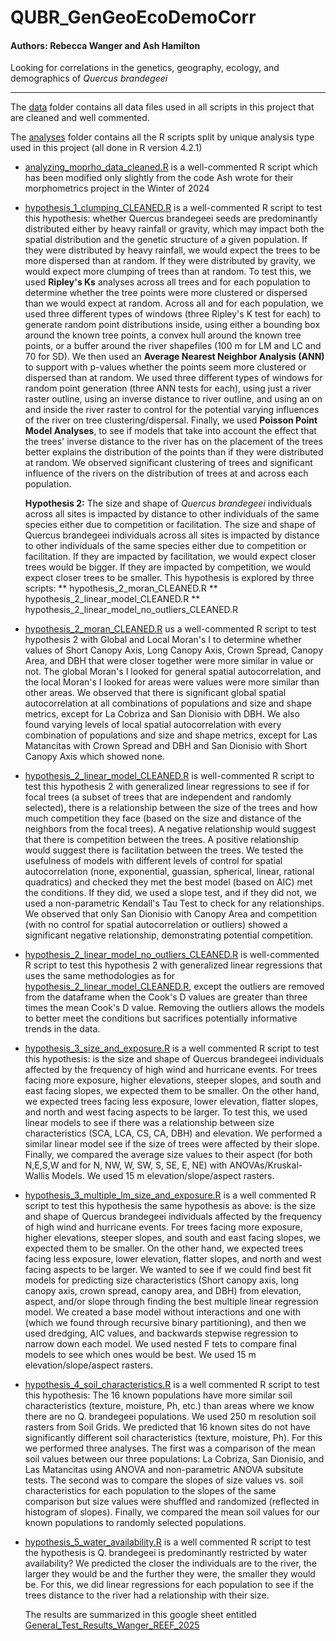 # QUBR_GenGeoEcoDemoCorr

#### Authors: Rebecca Wanger and Ash Hamilton

Looking for correlations in the genetics, geography, ecology, and demographics of *Quercus brandegeei*

*** 

 The [data](./data) folder contains all data files used in all scripts in this project that are cleaned and well commented. 

 The [analyses](./analyses) folder contains all the R scripts split by unique analysis type used in this project (all done in R version 4.2.1)

* [analyzing_moprho_data_cleaned.R](./data/analyzing_moprho_data_cleaned.R) is a well-commented R script which has been modified only slightly from the code Ash wrote for their morphometrics project in the Winter of 2024

* [hypothesis_1_clumping_CLEANED.R](./analyses/hypothesis_1_clumping_CLEANED.R) is a well-commented R script to 
test this hypothesis: whether Quercus brandegeei seeds are predominantly distributed either by heavy rainfall or gravity, 
which may impact both the spatial distribution and the genetic structure of a given population. If they were distributed by 
heavy rainfall, we would expect the trees to be more dispersed than at random. If they were distributed by gravity, we would expect more clumping 
of trees than at random. To test this, we used **Ripley's Ks** analyses across all trees and for each population 
to determine whether the tree points were more clustered or dispersed than we would expect at 
random. Across all and for each population, we used three different types of windows (three Ripley's K test for each) to generate random point distributions inside, 
using either a bounding box around the known tree points, a convex hull around the known tree points, or a buffer around the river shapefiles (100 m for LM and LC and 70 for SD).
We then used an **Average Nearest Neighbor Analysis (ANN)** to support with p-values whether the points seem more clustered or 
dispersed than at random. We used three different types of windows for random point generation (three ANN tests for each),
using just a river raster outline, using an inverse distance to river outline, and using an on and inside the river raster to control
for the potential varying influences of the river on tree clustering/dispersal. Finally, we used **Poisson Point Model Analyses**, to see if models that take into account the effect that the trees' inverse 
distance to the river has on the placement of the trees better explains the distribution of the points than if they were 
distributed at random. We observed significant clustering of trees and significant influence of the rivers on the distribution of trees at and across each population.

  **Hypothesis 2:** The size and shape of *Quercus brandegeei* individuals across all sites is impacted by distance to other individuals of the 
  same species either due to competition or facilitation.  The size and shape 
of Quercus brandegeei individuals across all sites is impacted by distance to other individuals of the same species either due to 
competition or facilitation. If they are impacted by facilitation, we would expect closer trees would be bigger. If they are impacted 
by competition, we would expect closer trees to be smaller. This hypothesis is explored by three scripts:
    ** hypothesis_2_moran_CLEANED.R
    ** hypothesis_2_linear_model_CLEANED.R
    ** hypothesis_2_linear_model_no_outliers_CLEANED.R 

* [hypothesis_2_moran_CLEANED.R](./analyses/hypothesis_2_moran_CLEANED.R) us a well-commented R script to test hypothesis 2 with Global and Local Moran's I to determine whether values 
of Short Canopy Axis, Long Canopy Axis, Crown Spread, Canopy Area, and DBH that were closer together were more similar in value or not. The global Moran's I looked for general spatial
autocorrelation, and the local Moran's I looked for areas were values were more similar than other areas. We observed that there is significant global spatial autocorrelation
at all combinations of populations and size and shape metrics, except for La Cobriza and San Dionisio with DBH. We also found varying levels of local spatial autocorrelation with 
every combination of populations and size and shape metrics, except for Las Matancitas with Crown Spread and DBH and San Dionisio with Short Canopy Axis which showed none.

* [hypothesis_2_linear_model_CLEANED.R](./analyses/hypothesis_2_linear_model_CLEANED.R) is well-commented R script to test this hypothesis 2 with generalized linear 
regressions to see if for focal trees (a subset of trees that are independent and randomly selected), there is a relationship between the size of the trees and how much competition they face 
(based on the size and distance of the neighbors from the focal trees). A negative relationship would suggest that there is competition between the trees. A positive relationship would suggest there 
is facilitation between the trees. We tested the usefulness of models with different levels of control for spatial autocorrelation (none, exponential, guassian, spherical, linear, rational quadratics) and checked they met the best 
model (based on AIC) met the conditions. If they did, we used a slope test, and if they did not, we used a non-parametric Kendall's Tau Test to check for any relationships. We observed that 
only San Dionisio with Canopy Area and competition (with no control for spatial autocorrelation or outliers) showed a significant negative relationship, demonstrating potential competition.

* [hypothesis_2_linear_model_no_outliers_CLEANED.R](./analyses/hypothesis_2_linear_model_no_outliers_CLEANED.R) is well-commented R script to test this hypothesis 2 with generalized linear 
regressions that uses the same methodologies as for [hypothesis_2_linear_model_CLEANED.R](./analyses/hypothesis_2_linear_model_CLEANED.R), except the outliers are removed from the dataframe when the Cook's D
values are greater than three times the mean Cook's D value. Removing the outliers allows the models to better meet the conditions but sacrifices potentially informative trends in the data.



* [hypothesis_3_size_and_exposure.R](./analyses/hypothesis_3_size_and_exposure.R) is a well commented R script to test this hypothesis: is the size and shape of Quercus brandegeei individuals affected by the frequency of  high wind and hurricane events. For trees facing more exposure, higher elevations, steeper slopes, and south and east facing slopes, we expected them to be smaller. On the other hand, we expected trees facing less exposure, lower elevation, flatter slopes, and north and west facing aspects to be larger. To test this, we used linear models to see if there was a relationship between size characteristics (SCA, LCA, CS, CA, DBH) and elevation. We performed a similar linear model see if the size of trees were affected by their slope. Finally, we compared the average size values to their aspect (for both N,E,S,W and for N, NW, W, SW, S, SE, E, NE) with ANOVAs/Kruskal-Wallis Models. We used 15 m elevation/slope/aspect rasters. 

* [hypothesis_3_multiple_lm_size_and_exposure.R](./analyses/hypothesis_3_multiple_lm_size_and_exposure.R) is a well commented R script to test this hypothesis the same hypothesis as above: is the size and shape of Quercus brandegeei individuals affected by the frequency of  high wind and hurricane events. For trees facing more exposure, higher elevations, steeper slopes, and south and east facing slopes, we expected them to be smaller. On the other hand, we expected trees facing less exposure, lower elevation, flatter slopes, and north and west facing aspects to be larger. We wanted to see if we could find best fit models for predicting size characteristics (Short canopy axis, long canopy axis, crown spread, canopy area, and DBH) from elevation, aspect, and/or slope through finding the best multiple linear regression model. We created a base model without interactions and one with (which we found through recursive binary partitioning), and then we used dredging, AIC values, and backwards stepwise regression to narrow down each model. We used nested F tets to compare final models to see which ones would be best. We used 15 m elevation/slope/aspect rasters.

* [hypothesis_4_soil_characteristics.R](./analyses/hypothesis_4_soil_characteristics.R) is a well commented R script to test this hypothesis: The 16 known populations have more similar soil characteristics (texture, moisture, Ph, etc.) than areas where we know there are no Q. brandegeei populations. We used 250 m resolution soil rasters from Soil Grids. We predicted that 16 known sites do not have significantly different soil characteristics (texture, moisture, Ph). For this we performed three analyses. The first was a comparison of the mean soil values between our three populations: La Cobriza, San Dionisio, and Las Matancitas using ANOVA and non-parametric ANOVA subsitute tests. The second was to compare the slopes of size values vs. soil characteristics for each population to the slopes of the same comparison but size values were shuffled and randomized (reflected in histogram of slopes). Finally, we compared the mean soil values for our known populations to randomly selected populations.

* [hypothesis_5_water_availability.R](./analyses/hypothesis_5_water_availability.R) is a well commented R script to test the hypothesis is Q. brandegeei is predominantly restricted by water availability? We predicted the closer the individuals are to the river, the larger they would be and the further they were, the smaller they would be. For this, we did linear regressions for each population to see if the trees distance to the river had a relationship with their size.  

  The results are summarized in this google sheet entitled [General_Test_Results_Wanger_REEF_2025](https://docs.google.com/spreadsheets/d/1BemVj7ev1UcTnCs2zXe8JUpJoGbSO78u0YJfAZuehLs/edit?gid=0#gid=0) 
